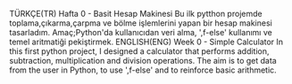 TÜRKÇE(TR)
Hafta 0 - Basit Hesap Makinesi
Bu ilk pytthon projemde toplama,çıkarma,çarpma ve bölme işlemlerini yapan bir hesap makinesi tasarladım.
Amaç;Python'da kullanıcıdan veri alma, ',f-else' kullanımı ve temel aritmatiği pekiştirmek.
ENGLISH(ENG)
Week 0 - Simple Calculator
In this first python project, I designed a calculator that performs addition, subtraction, multiplication and division operations.
The aim is to get data from the user in Python, to use ',f-else' and to reinforce basic arithmetic.